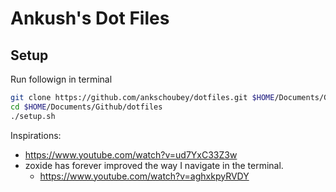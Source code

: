 
# Ankush's Dot Files

## Setup

Run followign in terminal

```bash
git clone https://github.com/ankschoubey/dotfiles.git $HOME/Documents/Github/dotfiles
cd $HOME/Documents/Github/dotfiles
./setup.sh
```

Inspirations:
- https://www.youtube.com/watch?v=ud7YxC33Z3w
- zoxide has forever improved the way I navigate in the terminal.
  - https://www.youtube.com/watch?v=aghxkpyRVDY